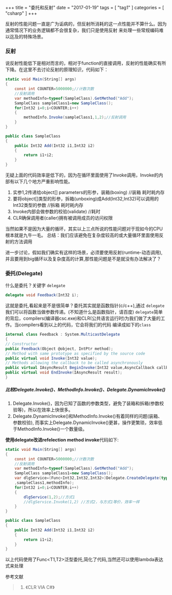 +++
title = "委托和反射"
date = "2017-01-19"
tags = [ "tag1" ]
categories = [ "csharp" ]
+++

反射的性能问题一直是广为诟病的，但反射所消耗的这一点性能并不算什么。因为通常情况下的业务逻辑都不会很复杂，我们只是使用反射
来处理一些常规编码难以迄及的特殊场景。
<!--more-->
### 反射

说反射性能低下是相对而言的，相对于function的直接调用，反射的性能确实有所下降。在这里不去讨论反射的原理知识，代码如下：

```c#
static void Main(String[] args)
{
    const int COUNTER=5000000;//计数次数
    //反射调用
    var methodInfo=typeof(SampleClass).GetMethod("Add");
    SampleClass sampleClass1=new SampleClass();
    for(Int32 i=0;i<COUNTER;i++)
    {
        methodInfo.Invoke(sampleClass1,1,2);//反射调用
    }
}

public class SampleClass
{
    public Int32 Add(Int32 i1,Int32 i2)
    {
        return i1+i2;
    }
}
```

无疑上面的代码效率是低下的，因为在循环里面使用了Invoke调用，Invoke的内部有以下几个地方严重影响性能。

1. 实参1,2传递给object[] parameters的形参，装箱(boxing) //装箱 耗时耗内存
2. 要将object[]类型的形参，拆箱(unboxing)成Add(Int32,Int32)可以调用的Int32类型的参数 //拆箱 耗时耗内存
3. Invoke内部会做参数的校验(validate) //耗时
4. CLR确保调用者(caller)拥有被调用成员的访问权限

当然如果不是因为大量的循环，其实以上三点所说的性能问题对于现如今的CPU根本就是九牛一毛。
总结：我们应该避免在复杂度较高的或大量循环里面使用反射的方法调用

进一步讨论，假如我们确实有这样的场景，必须要使用反射(runtime-动态调用),并且要用到big循环以及复杂度高的计算,那性能问题是不是就没有办法解决了？

### 委托(Delegate)
什么是委托？关键字 `delegate`

```c#
delegate void Feedback(Int32 i);
```
这就是委托,看起来是不是很简单？委托其实就是函数指针(c/c++),通过 `delegate`我们可以将函数当做参数传递。(不知道什么是函数指针，请百度)
`delegate`简单的背后，compilers(编译器csc.exe)和CLR(公共语言运行时)为我们做了大量的工作。当compilers看到以上的代码，它会将我们的代码
编译成如下的`class`

```c#
internal class Feedback : System.MulticastDelegate 
{
// Constructor
public Feedback(Object @object, IntPtr method);
// Method with same prototype as specified by the source code
public virtual void Invoke(Int32 value);
// Methods allowing the callback to be called asynchronously
public virtual IAsyncResult BeginInvoke(Int32 value,AsyncCallback callback, Object @object);
public virtual void EndInvoke(IAsyncResult result);
}
```

##### 比较Delegate.Invoke()、MethodInfo.Invoke()、Delegate.DynamicInvoke()

1. Delegate.Invoke()，因为已知了函数的参数类型，避免了装箱和拆箱(参数校验等)，所以在效率上快很多。
2. Delegate.DynamicInvoke()和MethodInfo.Invoke()有着同样的问题(装箱、参数校验),
而事实上Delegate.DynamicInvoke()更甚，操作更繁琐，效率低于MethodInfo.Invoke()一个数量级。

**使用delegate改进refelection method invoke**代码如下:

```c#
static void Main(String[] args)
{
    const int COUNTER=5000000;//计数次数
    //反射调用
    var methodInfo=typeof(SampleClass).GetMethod("Add");
    SampleClass sampleClass1=new SampleClass();
    var dlgService=(Func<Int32,Int32,Int32>)Delegate.CreateDelegate(typeof(Func<Int32,Int32,Int32>)
    ,sampleClass1,methodInfo);
    for(Int32 i=0;i<COUNTER;i++)
    {
        dlgService(1,2);//方式1
        //dlgService.Invoke(1,2) //方式2，与方式1等价，效率一样
    }
}

public class SampleClass
{
    public Int32 Add(Int32 i1,Int32 i2)
    {
        return i1+i2;
    }
}
```

以上代码使用了Func<T1,T2>泛型委托,简化了代码,当然还可以使用lambda表达式来处理

参考文献

> 1. 《CLR VIA C#》
